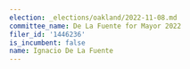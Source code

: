 ```yaml
---
election: _elections/oakland/2022-11-08.md
committee_name: De La Fuente for Mayor 2022
filer_id: '1446236'
is_incumbent: false
name: Ignacio De La Fuente
---
```

